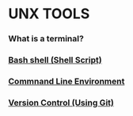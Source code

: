 # UNX TOOLS

### What is a terminal? 

### [Bash shell (Shell Script)](/TDP/unix_tool/shell/)

### [Commnand Line Environment](/TDP/unix_tool/command/) 

### [Version Control (Using Git)](/TDP/unix_tool/git/) 




